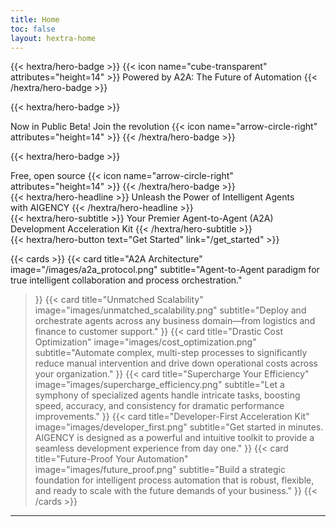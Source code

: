 ```yaml
---
title: Home
toc: false
layout: hextra-home
---
```


<div>
{{< hextra/hero-badge >}}
  {{< icon name="cube-transparent" attributes="height=14" >}}
  <span class="hx:font-semibold">Powered by A2A:</span>
  <span>The Future of Automation</span>
{{< /hextra/hero-badge >}}

{{< hextra/hero-badge >}}
  <div class="hx:w-2 hx:h-2 hx:rounded-full hx:bg-green-400 hx:animate-pulse"></div>
  <span>Now in Public Beta! Join the revolution</span>
  {{< icon name="arrow-circle-right" attributes="height=14" >}}
{{< /hextra/hero-badge >}}

{{< hextra/hero-badge >}}
  <div class="hx:w-2 hx:h-2 hx:rounded-full hx:bg-primary-400"></div>
  <span>Free, open source</span>
  {{< icon name="arrow-circle-right" attributes="height=14" >}}
{{< /hextra/hero-badge >}}
</div>


<div class="hx:mt-6 hx:mb-6">
{{< hextra/hero-headline >}}
  Unleash the Power of Intelligent Agents&nbsp;<br class="hx:sm:block hx:hidden" />with AIGENCY
{{< /hextra/hero-headline >}}
</div>

<div class="hx:mb-12">
{{< hextra/hero-subtitle >}}
  Your Premier Agent-to-Agent (A2A) Development Acceleration Kit
{{< /hextra/hero-subtitle >}}
</div>

<div class="hx:mb-6">
{{< hextra/hero-button text="Get Started" link="/get_started" >}}
</div>

<div class="hx:mb-10"></div>

{{< cards >}}
  {{< card 
    title="A2A Architecture" 
    image="/images/a2a_protocol.png" 
    subtitle="Agent-to-Agent paradigm for true intelligent collaboration and process orchestration." 
  >}}
  {{< card 
    title="Unmatched Scalability" 
    image="images/unmatched_scalability.png"
    subtitle="Deploy and orchestrate agents across any business domain—from logistics and finance to customer support." 
  >}}
  {{< card
    title="Drastic Cost Optimization" 
    image="images/cost_optimization.png"
    subtitle="Automate complex, multi-step processes to significantly reduce manual intervention and drive down operational costs across your organization." 
  >}}
  {{< card 
    title="Supercharge Your Efficiency" 
    image="images/supercharge_efficiency.png"
    subtitle="Let a symphony of specialized agents handle intricate tasks, boosting speed, accuracy, and consistency for dramatic performance improvements." 
  >}}
  {{< card
    title="Developer-First Acceleration Kit" 
    image="images/developer_first.png"
    subtitle="Get started in minutes. AIGENCY is designed as a powerful and intuitive toolkit to provide a seamless development experience from day one." 
  >}}
  {{< card
    title="Future-Proof Your Automation" 
    image="images/future_proof.png"
    subtitle="Build a strategic foundation for intelligent process automation that is robust, flexible, and ready to scale with the future demands of your business." 
  >}}
{{< /cards >}}

---

